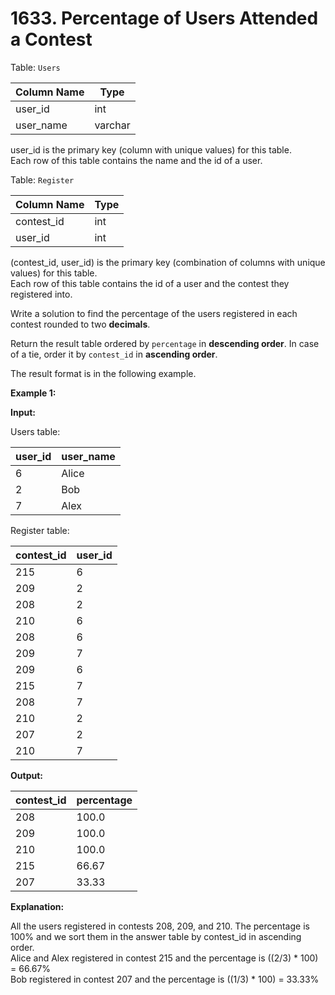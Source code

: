 # 1633. Percentage of Users Attended a Contest

Table: `Users`

| Column Name | Type    |
| ----------- | ------- |
| user_id     | int     |
| user_name   | varchar |

user_id is the primary key (column with unique values) for this table. </br>
Each row of this table contains the name and the id of a user. 
 
Table: `Register`

| Column Name | Type    |
| ----------- | ------- |
| contest_id  | int     |
| user_id     | int     |

(contest_id, user_id) is the primary key (combination of columns with unique values) for this table. </br>
Each row of this table contains the id of a user and the contest they registered into.
 
Write a solution to find the percentage of the users registered in each contest rounded to two **decimals**.

Return the result table ordered by `percentage` in **descending order**. In case of a tie, order it by `contest_id` in **ascending order**.

The result format is in the following example.

**Example 1:**

**Input:**

Users table:

| user_id | user_name |
| ------- | --------- |
| 6       | Alice     |
| 2       | Bob       |
| 7       | Alex      |

Register table:

| contest_id | user_id |
| ---------- | ------- |
| 215        | 6       |
| 209        | 2       |
| 208        | 2       |
| 210        | 6       |
| 208        | 6       |
| 209        | 7       |
| 209        | 6       |
| 215        | 7       |
| 208        | 7       |
| 210        | 2       |
| 207        | 2       |
| 210        | 7       |

**Output:** 

| contest_id | percentage |
| ---------- | ---------- |
| 208        | 100.0      |
| 209        | 100.0      |
| 210        | 100.0      |
| 215        | 66.67      |
| 207        | 33.33      |

**Explanation:**

All the users registered in contests 208, 209, and 210. The percentage is 100% and we sort them in the answer table by contest_id in ascending order. </br>
Alice and Alex registered in contest 215 and the percentage is ((2/3) * 100) = 66.67% </br>
Bob registered in contest 207 and the percentage is ((1/3) * 100) = 33.33%